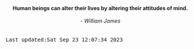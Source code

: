 
<div align="center"><b><span>Human beings can alter their lives by altering their attitudes of mind.</span></b><br><br><i> - William James</i></div>
<br><br><kbd>Last updated:Sat Sep 23 12:07:34 2023</kbd>